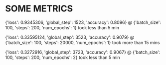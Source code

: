 SOME METRICS
=============

  {'loss': 0.9345306, 'global_step': 1523, 'accuracy': 0.8096} @ {'batch_size': 100, 'steps': 200, 'num_epochs': 1} took less than 5 min
  
  {'loss': 0.33595124, 'global_step': 3523, 'accuracy': 0.9079} @ {'batch_size': 100, 'steps': 20000, 'num_epochs': 1} took more than 15 mins
  
  {'loss': 0.3272916, 'global_step': 3723, 'accuracy': 0.9067} @ {'batch_size': 100, 'steps': 200, 'num_epochs': 2} took less than 5 min
